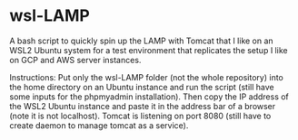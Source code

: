 # wsl-LAMP
A bash script to quickly spin up the LAMP with Tomcat that I like on an WSL2 Ubuntu system for a test environment that replicates the setup I like on GCP and AWS server instances.


Instructions: Put only the wsl-LAMP folder (not the whole repository) into the home directory on an Ubuntu instance and run the script (still have some inputs for the phpmyadmin installation). Then copy the IP address of the WSL2 Ubuntu instance and paste it in the address bar of a browser (note it is not localhost). Tomcat is listening on port 8080 (still have to create daemon to manage tomcat as a service).

